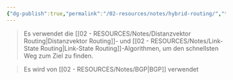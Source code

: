```yaml
---
{"dg-publish":true,"permalink":"/02-resources/notes/hybrid-routing/","tags":["netzwerk/protokoll"],"noteIcon":"","updated":"2025-09-05T10:12:29.863+02:00"}
---
```


>Es verwendet die [[02 - RESOURCES/Notes/Distanzvektor Routing\|Distanzvektor Routing]]- und [[02 - RESOURCES/Notes/Link-State Routing\|Link-State Routing]]-Algorithmen, um den schnellsten Weg zum Ziel zu finden.

>Es wird von [[02 - RESOURCES/Notes/BGP\|BGP]] verwendet 